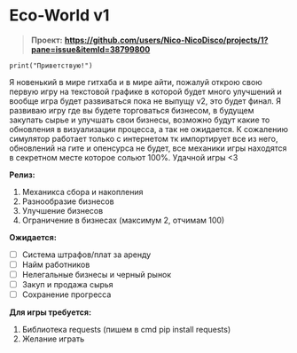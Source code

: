 # Eco-World v1

> **Проект:**
**https://github.com/users/Nico-NicoDisco/projects/1?pane=issue&itemId=38799800**

`print("Приветствую!")`

Я новенький в мире гитхаба и в мире айти, пожалуй открою свою первую игру на текстовой графике в которой будет много улучшений и вообще игра будет развиваться пока не выпущу v2, это будет финал. Я развиваю игру где вы будете торговаться бизнесом, в будущем закупать сырье и улучшать свои бизнесы, возможно будут какие то обновления в визуализации процесса, а так не ожидается. К сожалению симулятор работает только с интернетом тк импортирует все из него, обновлений на гите и опенсурса не будет, все механики игры находятся в секретном месте которое сольют 100%. Удачной игры <3

**Релиз:**

1. Механикса сбора и накопления
2. Разнообразие бизнесов
3. Улучшение бизнесов
4. Ограничение в бизнесах (максимум 2, отчимам 100)

**Ожидается:**

- [ ] Система штрафов/плат за аренду
- [ ] Найм работников
- [ ] Нелегальные бизнесы и черный рынок
- [ ] Закуп и продажа сырья
- [ ] Сохранение прогресса

**Для игры требуется:**

1. Библиотека requests (пишем в cmd pip install requests)
2. Желание играть

